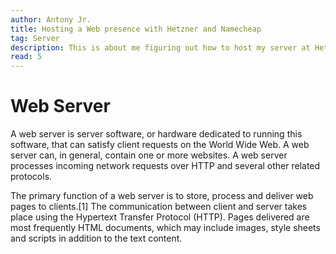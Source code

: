 ```yaml
---
author: Antony Jr.
title: Hosting a Web presence with Hetzner and Namecheap
tag: Server
description: This is about me figuring out how to host my server at Hetzner
read: 5
---
```


# Web Server

A web server is server software, or hardware dedicated to running this software, that can satisfy client requests on the World Wide Web. A web server can, in general, contain one or more websites. A web server processes incoming network requests over HTTP and several other related protocols.

The primary function of a web server is to store, process and deliver web pages to clients.[1] The communication between client and server takes place using the Hypertext Transfer Protocol (HTTP). Pages delivered are most frequently HTML documents, which may include images, style sheets and scripts in addition to the text content. 
